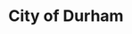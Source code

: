 ---
title: City of Durham
state: North Carolina
description: The data is supplied by the City of Durham.
logo: https://static1.squarespace.com/static/59c3d657bce176a9c2997dca/5a7daf48e2c483516802293c/5a7dd1f8ec212d3d81316cef/1550000937328/City+of+Durham+logo.png
---